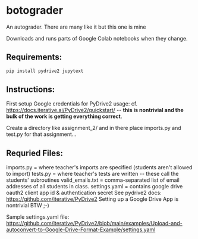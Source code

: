 # botograder
An autograder. There are many like it but this one is mine


Downloads and runs parts of Google Colab notebooks when they change.

## Requirements:
```bash
pip install pydrive2 jupytext
```

## Instructions:
First setup Google credentials for PyDrive2 usage: cf. https://docs.iterative.ai/PyDrive2/quickstart/ -- **this is nontrivial and the bulk of the work is getting everything correct**. 

Create a directory like assignment_2/ and in there place imports.py and test.py for that assignment...

## Requried Files: 
   imports.py     = where teacher's imports are specified (students aren't allowed to import)
   tests.py       = where teacher's tests are written -- these call the students' subroutines
   valid_emails.txt  = comma-separated list of email addresses of all students in class. 
   settings.yaml = contains google drive oauth2 client app id & authentication secret
                   See pydrive2 docs: https://github.com/iterative/PyDrive2
                   Setting up a Google Drive App is nontrivial BTW ;-)

Sample settings.yaml file: 
  https://github.com/iterative/PyDrive2/blob/main/examples/Upload-and-autoconvert-to-Google-Drive-Format-Example/settings.yaml


